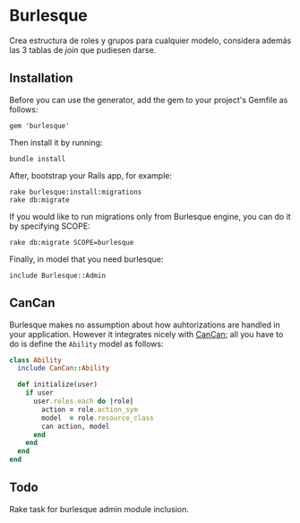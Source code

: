 Burlesque
=========

Crea estructura de roles y grupos para cualquier modelo, considera además las 3 tablas de _join_ que pudiesen darse.

Installation
------------

Before you can use the generator, add the gem to your project's Gemfile as follows:

```
gem 'burlesque'
```

Then install it by running:

```
bundle install
```

After, bootstrap your Rails app, for example:

```
rake burlesque:install:migrations
rake db:migrate
```

If you would like to run migrations only from Burlesque engine, you can do it by specifying SCOPE:

```
rake db:migrate SCOPE=burlesque
```

Finally, in model that you need burlesque:

```
include Burlesque::Admin
```



CanCan
------

Burlesque makes no assumption about how auhtorizations are handled in your application. However it integrates nicely with [CanCan][cancan]; all you have to do is define the `Ability` model as follows:

```ruby
class Ability
  include CanCan::Ability

  def initialize(user)
    if user
      user.roles.each do |role|
        action = role.action_sym
        model  = role.resource_class
        can action, model
      end
    end
  end
end
```

  [cancan]: https://github.com/ryanb/cancan

Todo
----

Rake task for burlesque admin module inclusion.
